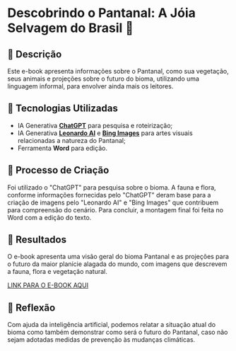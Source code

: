 # Descobrindo o Pantanal: A Jóia Selvagem do Brasil 🌌

## 📒 Descrição
Este e-book apresenta informações sobre o Pantanal, como sua vegetação, seus animais e projeções sobre o futuro do bioma, utilizando uma linguagem informal, para envolver ainda mais os leitores.

## 🤖 Tecnologias Utilizadas
- IA Generativa **[ChatGPT](https://chat.openai.com)** para  pesquisa e roteirização;
- IA Generativa **[Leonardo AI](https://leonardo.ai)** e **[Bing Images](https://www.bing.com/images/create)** para artes visuais relacionadas a natureza do Pantanal;
- Ferramenta **Word** para edição.

## 🧐 Processo de Criação
Foi utilizado o "ChatGPT" para pesquisa sobre o bioma. A fauna e flora, conforme informações fornecidas pelo "ChatGPT" deram base para a criação de imagens pelo "Leonardo AI" e "Bing Images" que contribuem para compreensão do cenário. Para concluir, a montagem final foi feita no Word com a edição do texto.

## 🚀 Resultados
O e-book apresenta uma visão geral do bioma Pantanal e as projeções para o futuro da maior planície alagada do mundo, com imagens que descrevem a fauna, flora e vegetação natural.

[LINK PARA O E-BOOK AQUI](https://acrobat.adobe.com/id/urn:aaid:sc:us:3bdf63a0-c4b4-4c73-84f5-9c9893df7c8a)

## 💭 Reflexão
Com ajuda da inteligência artificial, podemos relatar a situação atual do bioma como também demonstrar como será o futuro do Pantanal, caso não sejam adotadas medidas de prevenção às mudanças climáticas.
